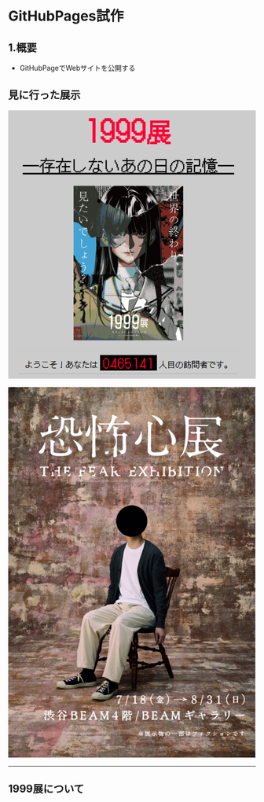 # GitHubPages試作

## 1.概要

- GitHubPageでWebサイトを公開する


## 見に行った展示

![1999展](picts/1999.png)

![恐怖心展](picts/恐怖心展.png)

---

## 1999展について